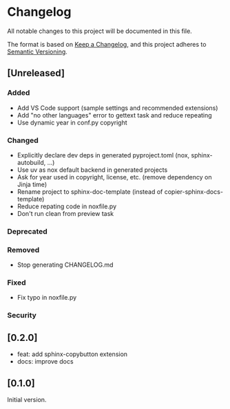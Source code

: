# Changelog

All notable changes to this project will be documented in this file.

The format is based on [Keep a Changelog](https://keepachangelog.com/en/1.1.0/),
and this project adheres to [Semantic Versioning](https://semver.org/spec/v2.0.0.html).

## [Unreleased]

### Added

- Add VS Code support (sample settings and recommended extensions)
- Add "no other languages" error to gettext task and reduce repeating
- Use dynamic year in conf.py copyright

### Changed

- Explicitly declare dev deps in generated pyproject.toml (nox, sphinx-autobuild, ...)
- Use uv as nox default backend in generated projects
- Ask for year used in copyright, license, etc. (remove dependency on Jinja time)
- Rename project to sphinx-doc-template (instead of copier-sphinx-docs-template)
- Reduce repating code in noxfile.py
- Don't run clean from preview task

### Deprecated

### Removed

- Stop generating CHANGELOG.md

### Fixed

- Fix typo in noxfile.py

### Security

## [0.2.0]

- feat: add sphinx-copybutton extension
- docs: improve docs

## [0.1.0]

Initial version.
